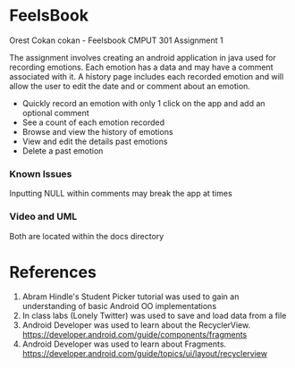 # FeelsBook
Orest Cokan
cokan - Feelsbook CMPUT 301 Assignment 1

The assignment involves creating an android application in java used for recording emotions. Each emotion has a data and may have a comment associated with it. A history page includes each recorded emotion and will allow the user to edit the date and or comment about an emotion.

- Quickly record an emotion with only 1 click on the app and add an optional comment
- See a count of each emotion recorded
- Browse and view the history of emotions
- View and edit the details past emotions
- Delete a past emotion

### Known Issues
Inputting NULL within comments may break the app at times

### Video and UML
Both are located within the docs directory

# References
1. Abram Hindle's Student Picker tutorial was used to gain an understanding of basic Android OO implementations
2. In class labs (Lonely Twitter) was used to save and load data from a file
3. Android Developer was used to learn about the RecyclerView. https://developer.android.com/guide/components/fragments
4. Android Developer was used to learn about Fragments. https://developer.android.com/guide/topics/ui/layout/recyclerview


